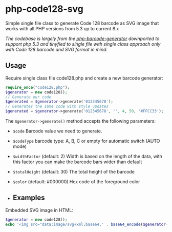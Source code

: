 # php-code128-svg
Simple single file class to generate Code 128 barcode as SVG image that works with all PHP versions from 5.3 up to current 8.x

*The codebase is largely from the [php-barcode-generator](https://github.com/brewerwall/php-barcode-generator) downported to support php 5.3 and tinyfied to single file with single class approach only with Code 128 barcode and SVG format in mind.*

## Usage
Require single class file code128.php and create a new barcode generator:

```php
require_once("code128.php");
$generator = new code128();
// Generate our code
$generated = $generator->generate('012345678');
// Generates the same code with style updates
$generated = $generator->generate('012345678', '', 4, 50, '#FFCC33');
```

The `$generator->generate()` method accepts the following parameters:
- `$code` Barcode value we need to generate.
- `$codeType` barcode type: A, B, C or empty for automatic switch (AUTO mode)
- `$widthFactor` (default: 2) Width is based on the length of the data, with this factor you can make the barcode bars wider than default
- `$totalHeight` (default: 30) The total height of the barcode
- `$color` (default: #000000) Hex code of the foreground color

- ## Examples
Embedded SVG image in HTML:

```php
$generator = new code128();
echo '<img src="data:image/svg+xml;base64,' . base64_encode($generator->generate('012345678')) . '">';
```
